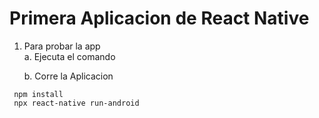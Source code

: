 # Primera Aplicacion de React Native

1. Para probar la app <br />
    a. Ejecuta el comando

    b. Corre la Aplicacion

`` 
npm install
``
<br /> 
`` 
npx react-native run-android
``

